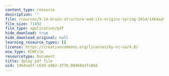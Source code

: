 ```yaml
---
content_type: resource
description: ''
file: /courses/9-14-brain-structure-and-its-origins-spring-2014/1464aa5fc63da9b23f7889460e3fc86d_555137.pdf
file_size: 71492
file_type: application/pdf
hide_download: true
hide_download_original: null
learning_resource_types: []
license: https://creativecommons.org/licenses/by-nc-sa/4.0/
ocw_type: OCWFile
resourcetype: Document
title: 3play pdf file
uid: 1464aa5f-c63d-a9b2-3f78-89460e3fc86d
---
```

